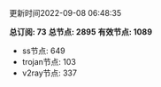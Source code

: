 更新时间2022-09-08 06:48:35

**总订阅: 73**
**总节点: 2895**
**有效节点: 1089**
- ss节点: 649
- trojan节点: 103
- v2ray节点: 337
